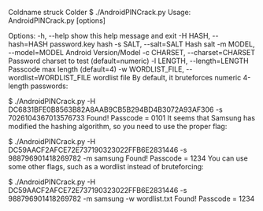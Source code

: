  Coldname struck 
Colder 
$ ./AndroidPINCrack.py 
Usage: AndroidPINCrack.py [options]

Options:
  -h, --help                                   show this help message and exit
  -H HASH, --hash=HASH                         password.key hash
  -s SALT, --salt=SALT                         Hash salt
  -m MODEL, --model=MODEL                      Android Version/Model
  -c CHARSET, --charset=CHARSET                Password charset to test (default=numeric)
  -l LENGTH, --length=LENGTH                   Passcode max length (default=4)
  -w WORDLIST_FILE, --wordlist=WORDLIST_FILE   wordlist file
By default, it bruteforces numeric 4-length passwords:

$ ./AndroidPINCrack.py -H DC6831BFE0B8563B82A8AAB9CB5B294BD4B3072A93AF306 -s 7026104367013576733
Found! Passcode = 0101
It seems that Samsung has modified the hashing algorithm, so you need to use the proper flag:

$ ./AndroidPINCrack.py -H DC59AACF2AFCE72E737190323022FFB6E2831446 -s 988796901418269782 -m samsung
Found! Passcode = 1234
You can use some other flags, such as a wordlist instead of bruteforcing:

$ ./AndroidPINCrack.py -H DC59AACF2AFCE72E737190323022FFB6E2831446 -s 988796901418269782 -m samsung -w wordlist.txt
Found! Passcode = 1234

